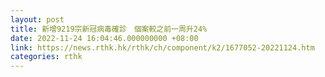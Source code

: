```yaml
---
layout: post
title: 新增9219宗新冠病毒確診　個案較之前一周升24%
date: 2022-11-24 16:04:46.000000000 +08:00
link: https://news.rthk.hk/rthk/ch/component/k2/1677052-20221124.htm
categories: rthk
---
```



